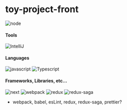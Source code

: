 # toy-project-front

![node](https://img.shields.io/badge/node.js%20%2016.10.0-339933?style=for-the-badge&logo=node.js&logoColor=fff) 

#### Tools
![IntelliJ](https://img.shields.io/badge/IntelliJIDEA-000000?style=for-the-badge&logo=IntelliJIDEA&logoColor=fff)
<!-- ![vsc](https://img.shields.io/badge/vsc-005FED?style=for-the-badge&logo=visual%20studio%20code&logoColor=FFFFFF) -->

#### Languages
![javascript](https://img.shields.io/badge/javascript-323330.svg?style=for-the-badge&logo=javascript&logoColor=F7DF1E)
![Typescript](https://img.shields.io/badge/TypeScript-3178C6?style=for-the-badge&logo=TypeScript&logoColor=fff)  

#### Frameworks, Libraries, etc...
![next](https://img.shields.io/badge/Next.js-000000?style=for-the-badge&logo=next.js&logoColor=fff)
![webpack](https://img.shields.io/badge/webpack-8DD6F9?style=for-the-badge&logo=webpack&logoColor=000000)
![redux](https://img.shields.io/badge/Redux-764ABC?style=for-the-badge&logo=Redux&logoColor=fff)
![redux-saga](https://img.shields.io/badge/ReduxSaga-999999?style=for-the-badge&logo=ReduxSaga&logoColor=fff)  


- webpack, babel, esLint, redux, redux-saga, prettier?
